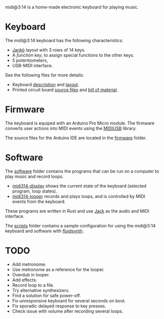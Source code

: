 
midi@3:14 is a home-made electronic keyboard for playing music.

Keyboard
========

The midi@3:14 keyboard has the following characteristics:

* [Jankó](https://en.wikipedia.org/wiki/Jank%C3%B3_keyboard) layout with 3 rows of 14 keys.
* A *function key*, to assign special functions to the other keys.
* 5 potentiometers,
* USB-MIDI interface.

See the following files for more details:

* Keyboard [description](doc/Layout.md) and [layout](doc/Layout.svg).
* Printed circuit board [source files](hardware) and [bill of material](doc/BOM.md).

Firmware
========

The keyboard is equiped with an Arduino Pro Micro module.
The firmware converts user actions into MIDI events using the [MIDIUSB](https://www.arduino.cc/en/Reference/MIDIUSB)
library.

The source files for the Arduino IDE are located in the [firmware](firmware) folder.

Software
========

The [software](software) folder contains the programs that can be run on a
computer to play music and record loops.

* [midi314-display](software/midi314-display) shows the current state of the keyboard (selected program, loop states).
* [midi314-looper](software/midi314-looper) records and plays loops, and is controlled by MIDI events from the keyboard.

These programs are written in Rust and use [Jack](http://jackaudio.org/) as
the audio and MIDI interface.

The [scripts](software/scripts) folder contains a sample configuration for using the
midi@3:14 keyboard and software with [fluidsynth](http://www.fluidsynth.org/).

TODO
====

* Add metronome.
* Use metronome as a reference for the looper.
* Overdub in looper.
* Add effects.
* Record loop to a file.
* Try alternative synthesizers.
* Find a solution for safe power-off.
* Fix unresponsive keyboard for several seconds on boot.
* Fix sporadic delayed response to key presses.
* Check issue with volume after recording several loops.
